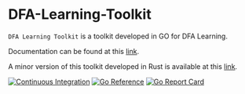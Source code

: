 # DFA-Learning-Toolkit

`DFA Learning Toolkit` is a toolkit developed in GO for DFA Learning.

Documentation can be found at this [link](https://pkg.go.dev/github.com/Cherrett/DFA-Learning-Toolkit/core).

A minor version of this toolkit developed in Rust is available at this [link](https://github.com/Cherrett/DFA-Learning-Toolkit-Rust).

[![Continuous Integration](https://github.com/Cherrett/DFA-Learning-Toolkit/actions/workflows/workflow.yaml/badge.svg?branch=master&event=push)](https://github.com/Cherrett/DFA-Learning-Toolkit/actions/workflows/workflow.yaml)
[![Go Reference](https://pkg.go.dev/badge/github.com/Cherrett/DFA-Learning-Toolkit.svg)](https://pkg.go.dev/github.com/Cherrett/DFA-Learning-Toolkit/core)
[![Go Report Card](https://goreportcard.com/badge/github.com/Cherrett/DFA-Learning-Toolkit)](https://goreportcard.com/report/github.com/Cherrett/DFA-Learning-Toolkit)
